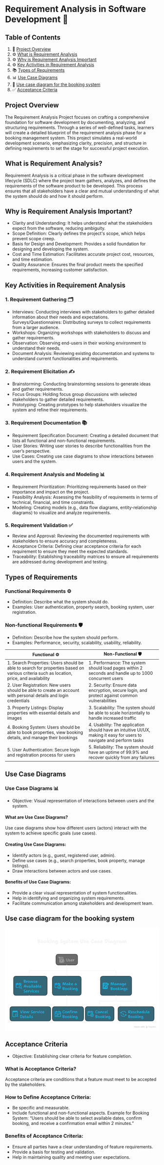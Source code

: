 # Requirement Analysis in Software Development 📑

## Table of Contents
1. 📖 [Project Overview](#project-overview)
2. ⚙️ [What is Requirement Analysis](#What-is-Requirement-Analysis)
3. ⚙️ [Why is Requirement Analysis Important](#Why-is-Requirement-Analysis-important)
4. ⚙️ [Key Activities in Requirement Analysis](#Key-Activities-in-Requirement-Analysis)
5. 📚 [Types of Requirements](#Types-of-Requirements)
6. 📊 [Use Case Diagrams](#use-case-diagrams)
7. 📸 [ Use case diagram for the booking system](#Use-case-diagram-for-the-booking-system)
8. ✅ [Acceptance Criteria](#acceptance-criteria)


## Project Overview
The Requirement Analysis Project focuses on crafting a comprehensive foundation for software development by documenting, analyzing, and structuring requirements. Through a series of well-defined tasks, learners will create a detailed blueprint of the requirement analysis phase for a booking management system. This project simulates a real-world development scenario, emphasizing clarity, precision, and structure in defining requirements to set the stage for successful project execution.

## What is Requirement Analysis?
Requirement Analysis is a critical phase in the software development lifecycle (SDLC) where the project team gathers, analyzes, and defines the requirements of the software product to be developed. This process ensures that all stakeholders have a clear and mutual understanding of what the system should do and how it should perform.

## Why is Requirement Analysis Important?
- Clarity and Understanding: It helps understand what the stakeholders expect from the software, reducing ambiguity.
- Scope Definition: Clearly defines the project's scope, which helps prevent scope creep.
- Basis for Design and Development: Provides a solid foundation for designing and developing the system.
- Cost and Time Estimation: Facilitates accurate project cost, resources, and time estimation.
- Quality Assurance: Ensures the final product meets the specified requirements, increasing customer satisfaction.

## Key Activities in Requirement Analysis
### 1. Requirement Gathering 🗂️

- Interviews: Conducting interviews with stakeholders to gather detailed information about their needs and expectations.
Surveys/Questionnaires: Distributing surveys to collect requirements from a larger audience.
- Workshops: Organizing workshops with stakeholders to discuss and gather requirements.
- Observation: Observing end-users in their working environment to understand their needs.
- Document Analysis: Reviewing existing documentation and systems to understand current functionalities and requirements.

### 2. Requirement Elicitation ✍️
- Brainstorming: Conducting brainstorming sessions to generate ideas and gather requirements.
- Focus Groups: Holding focus group discussions with selected stakeholders to gather detailed requirements.
- Prototyping: Creating prototypes to help stakeholders visualize the system and refine their requirements.
  
### 3. Requirement Documentation 📚
- Requirement Specification Document: Creating a detailed document that lists all functional and non-functional requirements.
- User Stories: Writing user stories to describe functionalities from the user’s perspective.
- Use Cases: Creating use case diagrams to show interactions between users and the system.

### 4. Requirement Analysis and Modeling 📊
- Requirement Prioritization: Prioritizing requirements based on their importance and impact on the project.
- Feasibility Analysis: Assessing the feasibility of requirements in terms of technical, financial, and time constraints.
- Modeling: Creating models (e.g., data flow diagrams, entity-relationship diagrams) to visualize and analyze requirements.

### 5. Requirement Validation ✅
- Review and Approval: Reviewing the documented requirements with stakeholders to ensure accuracy and completeness.
- Acceptance Criteria: Defining clear acceptance criteria for each requirement to ensure they meet the expected standards.
- Traceability: Establishing traceability matrices to ensure all requirements are addressed during development and testing.

## Types of Requirements
### Functional Requirements ⚙️
- Definition: Describe what the system should do.
- Examples: User authentication, property search, booking system, user registration.

### Non-functional Requirements 🛡️
- Definition: Describe how the system should perform.
- Examples: Performance, security, scalability, usability, reliability.

| Functional  ⚙️ | Non-Functional  🛡️ |
| -------------| -----------------|
| 1. Search Properties: Users should be able to search for properties based on various criteria such as location, price, and availability | 1. Performance: The system should load pages within 2 seconds and handle up to 1000 concurrent users |
| 2. User Registration: New users should be able to create an account with personal details and login credentials | 2. Security: Ensure data encryption, secure login, and protect against common vulnerabilities |
| 3. Property Listings: Display properties with essential details and images | 3. Scalability: The system should be able to scale horizontally to handle increased traffic |
| 4. Booking System: Users should be able to book properties, view booking details, and manage their bookings | 4. Usability: The application should have an intuitive UI/UX, making it easy for users to navigate and perform tasks |
| 5. User Authentication: Secure login and registration process for users | 5. Reliability: The system should have an uptime of 99.9% and recover quickly from any failures |


## Use Case Diagrams
### Use Case Diagrams 📊
- Objective: Visual representation of interactions between users and the system.

#### What are Use Case Diagrams?
Use case diagrams show how different users (actors) interact with the system to achieve specific goals (use cases).

#### Creating Use Case Diagrams:
- Identify actors (e.g., guest, registered user, admin).
- Define use cases (e.g., search properties, book property, manage listings).
- Draw interactions between actors and use cases.

#### Benefits of Use Case Diagrams:
- Provide a clear visual representation of system functionalities.
- Help in identifying and organizing system requirements.
- Facilitate communication among stakeholders and development team.
  

## Use case diagram for the booking system
<img src="https://github.com/Austine247-droid/requirement-analysis/blob/main/alx-booking-uc.png?raw=true"> <br>

## Acceptance Criteria
- Objective: Establishing clear criteria for feature completion.

### What is Acceptance Criteria?
Acceptance criteria are conditions that a feature must meet to be accepted by the stakeholders.

### How to Define Acceptance Criteria:
- Be specific and measurable.
- Include functional and non-functional aspects.
Example for Booking System: “Users should be able to select available dates, confirm booking, and receive a confirmation email within 2 minutes.”

### Benefits of Acceptance Criteria:
- Ensure all parties have a clear understanding of feature requirements.
- Provide a basis for testing and validation.
- Help in maintaining quality and meeting user expectations.
